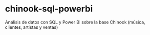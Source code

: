 # chinook-sql-powerbi
Análisis de datos con SQL y Power BI sobre la base Chinook (música, clientes, artistas y ventas)
